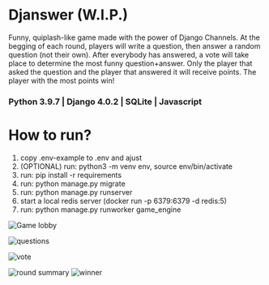 # Djanswer (W.I.P.)
Funny, quiplash-like game made with the power of Django Channels.
At the begging of each round, players will write a question, then answer a random question (not their own).
After everybody has answered, a vote will take place to determine the most funny question+answer.
Only the player that asked the question and the player that answered it will receive points.
The player with the most points win!

### Python 3.9.7 | Django 4.0.2 | SQLite | Javascript

# How to run?
1. copy .env-example to .env and ajust
2. (OPTIONAL) run: python3 -m venv env, source env/bin/activate 
3. run: pip install -r requirements
4. run: python manage.py migrate
5. run: python manage.py runserver
6. start a local redis server (docker run -p 6379:6379 -d redis:5)
7. run: python manage.py runworker game_engine


![Game lobby](https://user-images.githubusercontent.com/72604028/154498916-2c9649e4-d9cc-4b9f-8051-379bd3988396.png)

![questions](https://user-images.githubusercontent.com/72604028/156608137-5d07da80-4a15-4fa0-a5a8-ce9f1aa72b31.png)

![vote](https://user-images.githubusercontent.com/72604028/156608158-a98500f0-19a3-4db7-95d0-1d13ec5c21e2.png)

![round summary](https://user-images.githubusercontent.com/72604028/156608170-2d9784cd-e8c3-4081-83d3-61fdb38b8e48.png)
![winner](https://user-images.githubusercontent.com/72604028/156608295-e548b588-769e-4b86-a746-0590fa3893d7.png)
